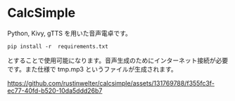 # CalcSimple

Python, Kivy, gTTS を用いた音声電卓です。

    pip install -r  requirements.txt

とすることで使用可能になります。音声生成のためにインターネット接続が必要です。また仕様で tmp.mp3 というファイルが生成されます。

https://github.com/rustinwelter/calcsimple/assets/131769788/f355fc3f-ec77-40fd-b520-10da5ddd26b7
